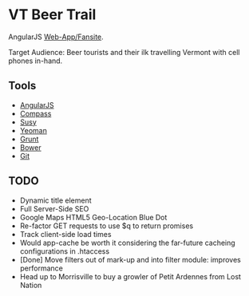 VT Beer Trail
=============

AngularJS [Web-App/Fansite](http://www.vtbeertrail.com).

Target Audience: Beer tourists and their ilk travelling Vermont with cell phones in-hand.

Tools
---------------

* [AngularJS](http://angularjs.org/)
* [Compass](http://compass-style.org/)
* [Susy](http://susy.oddbird.net/)
* [Yeoman](http://yeoman.io/)
* [Grunt](http://gruntjs.com/)
* [Bower](http://bower.io/)
* [Git](http://git-scm.com/)

TODO
---------------------

* Dynamic title element
* Full Server-Side SEO
* Google Maps HTML5 Geo-Location Blue Dot
* Re-factor GET requests to use $q to return promises
* Track client-side load times
* Would app-cache be worth it considering the far-future cacheing configurations in .htaccess
* [Done] Move filters out of mark-up and into filter module: improves performance
* Head up to Morrisville to buy a growler of Petit Ardennes from Lost Nation
